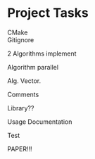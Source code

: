 # Project Tasks


CMake  
Gitignore

2 Algorithms implement

Algorithm parallel

Alg. Vector.



Comments


Library??



Usage Documentation  


Test

PAPER!!!